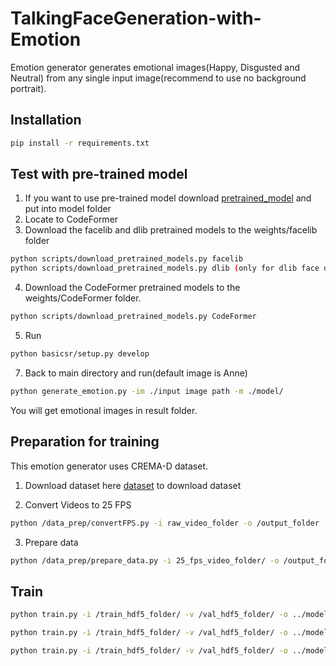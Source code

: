 # TalkingFaceGeneration-with-Emotion
Emotion generator generates emotional images(Happy, Disgusted and Neutral) from any single input image(recommend to use no background portrait).

## Installation
```bash
pip install -r requirements.txt
```

## Test with pre-trained model
1. If you want to use pre-trained model download [pretrained_model](https://drive.google.com/drive/folders/10lDoeIq_68FRFvQEXD4LFjU_JhK1q2Xi?usp=sharing) and put into model folder
2. Locate to CodeFormer
3. Download the facelib and dlib pretrained models to the weights/facelib folder
 ```bash
python scripts/download_pretrained_models.py facelib
python scripts/download_pretrained_models.py dlib (only for dlib face detector)
```
4. Download the CodeFormer pretrained models to the weights/CodeFormer folder.
 ```bash
python scripts/download_pretrained_models.py CodeFormer
```
5. Run
```bash
python basicsr/setup.py develop
```
7. Back to main directory and run(default image is Anne)
 ```bash
python generate_emotion.py -im ./input image path -m ./model/
```

You will get emotional images in result folder.

## Preparation for training
This emotion generator uses CREMA-D dataset.

1. Download dataset here [dataset](https://github.com/CheyneyComputerScience/CREMA-D) to download dataset

2. Convert Videos to 25 FPS
```bash
python /data_prep/convertFPS.py -i raw_video_folder -o /output_folder
```

3. Prepare data
```bash
python /data_prep/prepare_data.py -i 25_fps_video_folder/ -o /output_folder --mode 1 --nw 1
```


## Train

```bash
python train.py -i /train_hdf5_folder/ -v /val_hdf5_folder/ -o ../models/mde/ --pre_train 1 --disc_emo 1 --lr_emo 1e-4
```

```bash
python train.py -i /train_hdf5_folder/ -v /val_hdf5_folder/ -o ../models/pre_gen/ --lr_g 1e-4
```

```bash
python train.py -i /train_hdf5_folder/ -v /val_hdf5_folder/ -o ../models/tface_emo/ -m ../models/pre_gen/ -mde ../models/mde/ --disc_frame 0.01 --disc_emo 0.001
```
